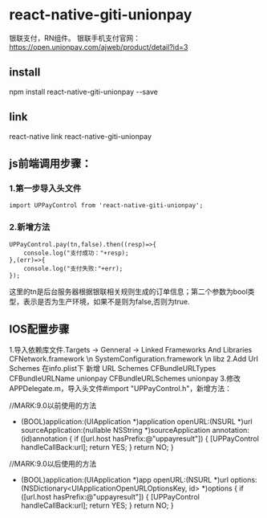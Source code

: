 #  react-native-giti-unionpay

银联支付，RN组件。
银联手机支付官网：https://open.unionpay.com/ajweb/product/detail?id=3

## install
npm install react-native-giti-unionpay --save

## link
react-native link react-native-giti-unionpay

## js前端调用步骤：
### 1.第一步导入头文件
    import UPPayControl from 'react-native-giti-unionpay';
### 2.新增方法
    UPPayControl.pay(tn,false).then((resp)=>{
        console.log("支付成功："+resp);
    },(err)=>{
        console.log("支付失败:"+err);
    });
这里的tn是后台服务器根据银联相关规则生成的订单信息；第二个参数为bool类型，表示是否为生产环境，如果不是则为false,否则为true.

## IOS配置步骤
 1.导入依赖库文件.Targets -> Genneral -> Linked Frameworks And Libraries
  CFNetwork.framework \n
  SystemConfiguration.framework \n
  libz
 2.Add Url Schemes
在info.plist下 新增 URL Schemes
  <key>CFBundleURLTypes</key>
  <array>
  <dict>
  <key>CFBundleURLName</key>
  <string>unionpay</string>
  <key>CFBundleURLSchemes</key>
  <array>
  <string>unionpay</string>
  </array>
  </dict>
  </array>
 3.修改APPDelegate.m，导入头文件#import "UPPayControl.h"，新增方法：

//MARK:9.0以前使用的方法
- (BOOL)application:(UIApplication *)application openURL:(NSURL *)url sourceApplication:(nullable NSString *)sourceApplication annotation:(id)annotation
{
  if ([url.host hasPrefix:@"uppayresult"]) {
    [UPPayControl handleCallBack:url];
    return YES;
  }
  return NO;
}

//MARK:9.0以后使用的方法
- (BOOL)application:(UIApplication *)app openURL:(NSURL *)url options:(NSDictionary<UIApplicationOpenURLOptionsKey, id> *)options
{
  if ([url.host hasPrefix:@"uppayresult"]) {
    [UPPayControl handleCallBack:url];
    return YES;
  }
  return NO;
}

